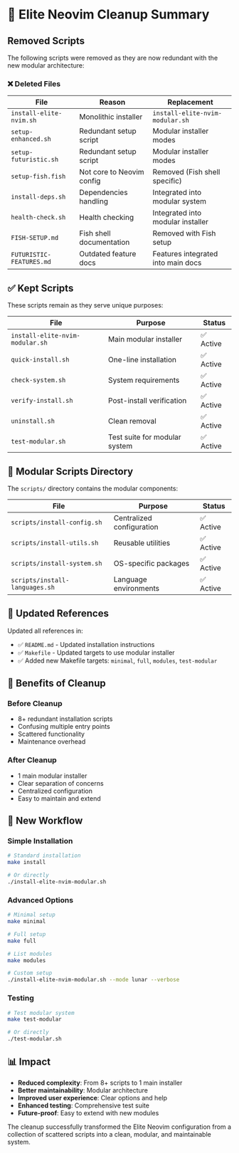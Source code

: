 # 🧹 Elite Neovim Cleanup Summary

## Removed Scripts

The following scripts were removed as they are now redundant with the new modular architecture:

### ❌ Deleted Files

| File | Reason | Replacement |
|------|--------|-------------|
| `install-elite-nvim.sh` | Monolithic installer | `install-elite-nvim-modular.sh` |
| `setup-enhanced.sh` | Redundant setup script | Modular installer modes |
| `setup-futuristic.sh` | Redundant setup script | Modular installer modes |
| `setup-fish.fish` | Not core to Neovim config | Removed (Fish shell specific) |
| `install-deps.sh` | Dependencies handling | Integrated into modular system |
| `health-check.sh` | Health checking | Integrated into modular installer |
| `FISH-SETUP.md` | Fish shell documentation | Removed with Fish setup |
| `FUTURISTIC-FEATURES.md` | Outdated feature docs | Features integrated into main docs |

## ✅ Kept Scripts

These scripts remain as they serve unique purposes:

| File | Purpose | Status |
|------|---------|--------|
| `install-elite-nvim-modular.sh` | Main modular installer | ✅ Active |
| `quick-install.sh` | One-line installation | ✅ Active |
| `check-system.sh` | System requirements | ✅ Active |
| `verify-install.sh` | Post-install verification | ✅ Active |
| `uninstall.sh` | Clean removal | ✅ Active |
| `test-modular.sh` | Test suite for modular system | ✅ Active |

## 📁 Modular Scripts Directory

The `scripts/` directory contains the modular components:

| File | Purpose | Status |
|------|---------|--------|
| `scripts/install-config.sh` | Centralized configuration | ✅ Active |
| `scripts/install-utils.sh` | Reusable utilities | ✅ Active |
| `scripts/install-system.sh` | OS-specific packages | ✅ Active |
| `scripts/install-languages.sh` | Language environments | ✅ Active |

## 🔄 Updated References

Updated all references in:

- ✅ `README.md` - Updated installation instructions
- ✅ `Makefile` - Updated targets to use modular installer
- ✅ Added new Makefile targets: `minimal`, `full`, `modules`, `test-modular`

## 🎯 Benefits of Cleanup

### Before Cleanup
- 8+ redundant installation scripts
- Confusing multiple entry points
- Scattered functionality
- Maintenance overhead

### After Cleanup
- 1 main modular installer
- Clear separation of concerns
- Centralized configuration
- Easy to maintain and extend

## 🚀 New Workflow

### Simple Installation
```bash
# Standard installation
make install

# Or directly
./install-elite-nvim-modular.sh
```

### Advanced Options
```bash
# Minimal setup
make minimal

# Full setup
make full

# List modules
make modules

# Custom setup
./install-elite-nvim-modular.sh --mode lunar --verbose
```

### Testing
```bash
# Test modular system
make test-modular

# Or directly
./test-modular.sh
```

## 📊 Impact

- **Reduced complexity**: From 8+ scripts to 1 main installer
- **Better maintainability**: Modular architecture
- **Improved user experience**: Clear options and help
- **Enhanced testing**: Comprehensive test suite
- **Future-proof**: Easy to extend with new modules

The cleanup successfully transformed the Elite Neovim configuration from a collection of scattered scripts into a clean, modular, and maintainable system.